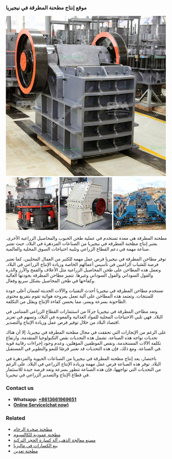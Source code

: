 <h3>موقع إنتاج مطحنة المطرقة في نيجيريا</h3><img src='1701854397.jpg' alt=''><p>مطحنة المطرقة هي معدة تستخدم في عملية طحن الحبوب والمحاصيل الزراعية الأخرى. يعتبر إنتاج مطحنة المطرقة في نيجيريا من الصناعات المزدهرة في البلاد، حيث تعتبر صناعة مهمة في دعم القطاع الزراعي وتلبية احتياجات السوق المحلية والعالمية.</p><p>توفر مطاحن المطرقة في نيجيريا فرص عمل مهمة للكثير من العمال المحليين، كما تعتبر فرصة للشباب الراغبين في تأسيس أعمالهم الخاصة وزيادة الإنتاج الزراعي في البلاد. وتعمل هذه المطاحن على طحن المحاصيل الزراعية مثل الأعلاف والقمح والأرز والذرة والفول السوداني والفول السوداني وغيرها. تتميز مطاحن المطرقة بجودتها العالية وكفاءتها في طحن المحاصيل بشكل سريع وفعال.</p><p>تستخدم مطاحن المطرقة في نيجيريا أحدث التقنيات والآلات الحديثة لضمان أعلى جودة للمنتجات. وتعتمد هذه المطاحن على آلية تعمل بمروحة هوائية تقوم بتفريغ محتوى الطاحونة بسرعة ويسر، مما يحسن كفاءة الإنتاج ويقلل من التكلفة.</p><p>وتعد مطاحن المطرقة في نيجيريا جزءًا من استثمارات القطاع الزراعي المتنامي في البلاد. فهي تلبي الاحتياجات المحلية للمواد الغذائية والمعونة في البلاد، وتسهم في تعزيز اقتصاد البلاد من خلال توفير فرص عمل وزيادة الإنتاج والتصدير.</p><p>على الرغم من الإنجازات التي تحققت في مجال مطحنة المطرقة في نيجيريا، إلا أن هناك تحديات تواجه هذه الصناعة. تشمل هذه التحديات نقص التكنولوجيا المتقدمة، وارتفاع تكلفة الآلات المستخدمة، ونقص الموظفين المؤهلين، وعدم وجود إجراءات رقابية قوية في الصناعة. ومع ذلك، فإن هذه التحديات قد تعتبر فرصًا للنمو والتطوير في المستقبل.</p><p>باختصار، يعد إنتاج مطحنة المطرقة في نيجيريا من الصناعات الحيوية والمزدهرة في البلاد. توفر هذه الصناعة فرص عمل مهمة وزيادة الإنتاج الزراعي في البلاد. على الرغم من التحديات التي تواجهها، فإن هذه الصناعة تتطور بسرعة وتعد فرصة جيدة للاستثمار في قطاع الإنتاج والتصدير الزراعي في نيجيريا.</p><h3>Contact us</h3><ul><li><strong>Whatsapp:&nbsp;<a href="https://wa.me/8613661969651">+8613661969651</a></strong></li><li><a href="https://swt.shibang-china.com/?git&amp;zhl&amp;موقع إنتاج مطحنة المطرقة في نيجيريا"><strong>Online Service(chat now)</strong></a></li></ul><h3>Related</h3><ul><li><a href='مطحنة صخرة الرخام.md'>مطحنة صخرة الرخام</a></li><li><a href='مطحنة عمودية للكالسيوم.md'>مطحنة عمودية للكالسيوم</a></li><li><a href='مصنع معالجة الذهب آلة كسارة الحجر التركية.md'>مصنع معالجة الذهب آلة كسارة الحجر التركية</a></li><li><a href='بيع الكسارات في ماليزيا.md'>بيع الكسارات في ماليزيا</a></li><li><a href='مطحنة تعدين.md'>مطحنة تعدين</a></li></ul>